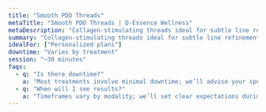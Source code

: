 ```yaml
---
title: "Smooth PDO Threads"
metaTitle: "Smooth PDO Threads | D‑Essence Wellness"
metaDescription: "Collagen-stimulating threads ideal for subtle line refinement."
summary: "Collagen-stimulating threads ideal for subtle line refinement."
idealFor: ["Personalized plans"]
downtime: "Varies by treatment"
session: "~30 minutes"
faqs:
  - q: "Is there downtime?"
    a: "Most treatments involve minimal downtime; we’ll advise your specific case."
  - q: "When will I see results?"
    a: "Timeframes vary by modality; we’ll set clear expectations during consultation."
---
```

